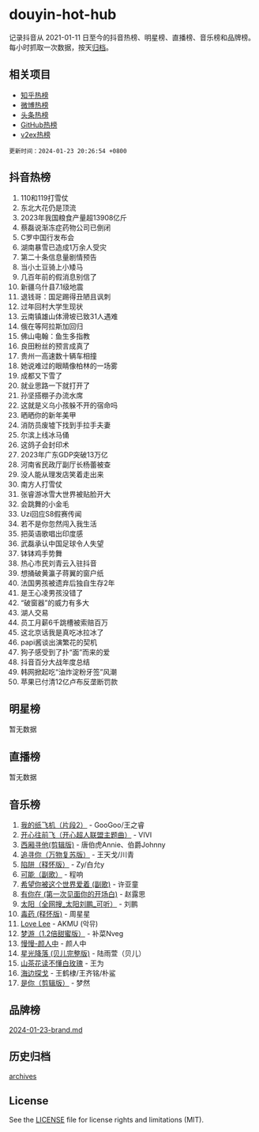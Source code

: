 # douyin-hot-hub

记录抖音从 2021-01-11 日至今的抖音热榜、明星榜、直播榜、音乐榜和品牌榜。每小时抓取一次数据，按天[归档](archives)。

## 相关项目

- [知乎热榜](https://github.com/lonnyzhang423/zhihu-hot-hub)
- [微博热榜](https://github.com/lonnyzhang423/weibo-hot-hub)
- [头条热榜](https://github.com/lonnyzhang423/toutiao-hot-hub)
- [GitHub热榜](https://github.com/lonnyzhang423/github-hot-hub)
- [v2ex热榜](https://github.com/lonnyzhang423/v2ex-hot-hub)


`更新时间：2024-01-23 20:26:54 +0800`

## 抖音热榜

1. 110和119打雪仗
1. 东北大花仍是顶流
1. 2023年我国粮食产量超13908亿斤
1. 蔡磊说渐冻症药物公司已倒闭
1. C罗中国行发布会
1. 湖南暴雪已造成1万余人受灾
1. 第二十条信息量剧情预告
1. 当小土豆骑上小矮马
1. 几百年前的假消息别信了
1. 新疆乌什县7.1级地震
1. 退钱哥：国足踢得丑陋且讽刺
1. 过年回村大学生现状
1. 云南镇雄山体滑坡已致31人遇难
1. 俄在等阿拉斯加回归
1. 佛山电翰：鱼生多指教
1. 良田粉丝的预言成真了
1. 贵州一高速数十辆车相撞
1. 她说难过的眼睛像柏林的一场雾
1. 成都又下雪了
1. 就业思路一下就打开了
1. 孙坚搭棚子办流水席
1. 这就是义乌小孩躲不开的宿命吗
1. 晒晒你的新年美甲
1. 消防员废墟下找到手拉手夫妻
1. 尔滨上线冰马俑
1. 这鸽子会封印术
1. 2023年广东GDP突破13万亿
1. 河南省民政厅副厅长杨蕾被查
1. 没人能从理发店笑着走出来
1. 南方人打雪仗
1. 张睿游冰雪大世界被贴脸开大
1. 会跳舞的小金毛
1. Uzi回应S8假赛传闻
1. 若不是你忽然闯入我生活
1. 把英语歌唱出印度感
1. 武磊承认中国足球令人失望
1. 钵钵鸡手势舞
1. 热心市民刘青云入驻抖音
1. 想捅破黄瀛子蒋翼的窗户纸
1. 法国男孩被遗弃后独自生存2年
1. 是王心凌男孩没错了
1. “破窗器”的威力有多大
1. 湖人交易
1. 员工月薪6千跳槽被索赔百万
1. 这北京话我是真吃冰拉冰了
1. papi酱谈出演繁花的契机
1. 狗子感受到了扑“面”而来的爱
1. 抖音百分大战年度总结
1. 韩网掀起吃“油炸淀粉牙签”风潮
1. 苹果已付清12亿卢布反垄断罚款

## 明星榜

暂无数据

## 直播榜

暂无数据

## 音乐榜

1. [我的纸飞机（片段2）](https://sf86-cdn-tos.douyinstatic.com/obj/tos-cn-ve-2774/oM2ZrKcg2CD5AeRB2gkeXOFB1IxAGJdZPazYHf) - GooGoo/王之睿
1. [开心往前飞（开心超人联盟主题曲）](https://sf86-cdn-tos.douyinstatic.com/obj/tos-cn-ve-2774/9d8fb7c82cf1421fb93a9fe925275e0a) - VIVI
1. [西厢寻他(剪辑版)](https://sf86-cdn-tos.douyinstatic.com/obj/tos-cn-ve-2774/oUsAVfAQKlRNxEv5qxvIB8o5qmIWUcXbzJKJhw) - 唐伯虎Annie、伯爵Johnny
1. [追寻你（万物复苏版）](https://sf86-cdn-tos.douyinstatic.com/obj/tos-cn-ve-2774/oYeAZJsbjIDit9APmBg8u6uDUQnHmoCf3gbo74) - 王天戈/川青
1. [陷阱（释怀版）](https://sf6-cdn-tos.douyinstatic.com/obj/tos-cn-ve-2774/oE8C21LeZrzKLDFfQYgMzx4GAIHageG5IzayY7) - Zy/白允y
1. [可能（副歌）](https://sf6-cdn-tos.douyinstatic.com/obj/tos-cn-ve-2774/cde1731888894259b333569393c2fb51) - 程响
1. [希望你被这个世界爱着 (副歌)](https://sf86-cdn-tos.douyinstatic.com/obj/tos-cn-ve-2774/oUHCmWQfZlE3QQBKBeD8rCFLpJzPgCpImhsxMt) - 许亚童
1. [有你在 (第一次见面你的开场白)](https://sf86-cdn-tos.douyinstatic.com/obj/tos-cn-ve-2774/oAthrQ3ClJBfI57uBoFEgNDYtNCZ0TSYQQfxQ0) - 赵露思
1. [太阳（全网搜_太阳刘鹏_可听）](https://sf3-cdn-tos.douyinstatic.com/obj/tos-cn-ve-2774/ogWbyIQnlBFImVbeDocRdCIYtBHlbJXgfZMvgz) - 刘鹏
1. [毒药 (释怀版)](https://sf86-cdn-tos.douyinstatic.com/obj/tos-cn-ve-2774/oYILMEAzspdZBIzy4frJNB8ZHPHWAhiwowd4Ad) - 周星星
1. [Love Lee](https://sf86-cdn-tos.douyinstatic.com/obj/tos-cn-ve-2774/o05GbkJGbCBTdDnMtB0fwOYgkeZp23vrWQDQBS) - AKMU (악뮤)
1. [梦游（1.2倍甜蜜版）](https://sf86-cdn-tos.douyinstatic.com/obj/tos-cn-ve-2774/o4gyAUm8hwufoEABmwVIiQtHsFuGzAEEWtNMzo) - 补菜Nveg
1. [慢慢-颜人中](https://sf3-cdn-tos.douyinstatic.com/obj/tos-cn-ve-2774/ocjHNfBXdBxQNC8ZGAeoLMFTUgtBg8bkExunDC) - 颜人中
1. [星光降落 (贝儿完整版)](https://sf86-cdn-tos.douyinstatic.com/obj/tos-cn-ve-2774/okwB9hAwyAtsFFkFBzAX1hOOfQuIoMNs0W2Mwr) - 陆雨萱（贝儿）
1. [山茶花读不懂白玫瑰](https://sf86-cdn-tos.douyinstatic.com/obj/tos-cn-ve-2774/osfn8B7DktrRHEPJgPCfDbw7QDQEkwC16BxZg9) - 王为
1. [海边探戈](https://sf3-cdn-tos.douyinstatic.com/obj/tos-cn-ve-2774/os9gE0VQCGqt6VQkZDyBBYvfSDY0QFe3vVmubn) - 王鹤棣/王齐铭/朴鲨
1. [是你（剪辑版）](https://sf86-cdn-tos.douyinstatic.com/obj/tos-cn-ve-2774/46019dae783c4c969944217fe1cfafc4) - 梦然

## 品牌榜

[2024-01-23-brand.md](archives/2024-01-23-brand.md)

## 历史归档

[archives](archives)

## License

See the [LICENSE](LICENSE) file for license rights and limitations (MIT).
